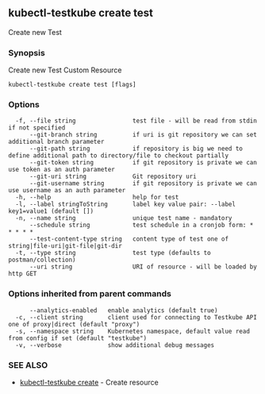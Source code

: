 ## kubectl-testkube create test

Create new Test

### Synopsis

Create new Test Custom Resource

```
kubectl-testkube create test [flags]
```

### Options

```
  -f, --file string                test file - will be read from stdin if not specified
      --git-branch string          if uri is git repository we can set additional branch parameter
      --git-path string            if repository is big we need to define additional path to directory/file to checkout partially
      --git-token string           if git repository is private we can use token as an auth parameter
      --git-uri string             Git repository uri
      --git-username string        if git repository is private we can use username as an auth parameter
  -h, --help                       help for test
  -l, --label stringToString       label key value pair: --label key1=value1 (default [])
  -n, --name string                unique test name - mandatory
      --schedule string            test schedule in a cronjob form: * * * * *
      --test-content-type string   content type of test one of string|file-uri|git-file|git-dir
  -t, --type string                test type (defaults to postman/collection)
      --uri string                 URI of resource - will be loaded by http GET
```

### Options inherited from parent commands

```
      --analytics-enabled   enable analytics (default true)
  -c, --client string       client used for connecting to Testkube API one of proxy|direct (default "proxy")
  -s, --namespace string    Kubernetes namespace, default value read from config if set (default "testkube")
  -v, --verbose             show additional debug messages
```

### SEE ALSO

* [kubectl-testkube create](kubectl-testkube_create.md)	 - Create resource

